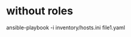 # without roles
ansible-playbook -i inventory/hosts.ini file1.yaml


```yamlansible-playbook -i inventory/hosts.ini file1.yamlansible-playbook -i inventory/hosts.ini file1.yamuuukkul
